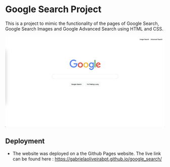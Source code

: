 # Google Search Project
This is a project to mimic the functionality of the pages of Google Search, Google Search Images and Google Advanced Search using HTML and CSS.

![alt text](assets/images/googleSearchProject.png)
## Deployment

- The website was deployed on a the Github Pages website.
The live link can be found here : https://gabrielaoliveirabpt.github.io/google_search/
